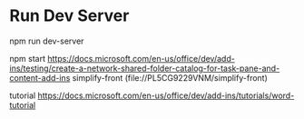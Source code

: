 # Run Dev Server

npm run dev-server


npm start
https://docs.microsoft.com/en-us/office/dev/add-ins/testing/create-a-network-shared-folder-catalog-for-task-pane-and-content-add-ins
simplify-front (file://PL5CG9229VNM/simplify-front)


tutorial
https://docs.microsoft.com/en-us/office/dev/add-ins/tutorials/word-tutorial

